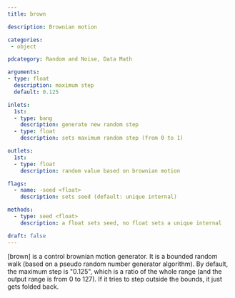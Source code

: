 ```yaml
---
title: brown

description: Brownian motion

categories:
 - object

pdcategory: Random and Noise, Data Math

arguments:
- type: float
  description: maximum step 
  default: 0.125

inlets:
  1st:
  - type: bang
    description: generate new random step
  - type: float
    description: sets maximum random step (from 0 to 1)

outlets:
  1st:
  - type: float
    description: random value based on brownian motion

flags:
  - name: -seed <float>
    description: sets seed (default: unique internal)

methods:
  - type: seed <float>
    description: a float sets seed, no float sets a unique internal

draft: false
---
```


[brown] is a control brownian motion generator. It is a bounded random walk (based on a pseudo random number generator algorithm). By default, the maximum step is "0.125", which is a ratio of the whole range (and the output range is from 0 to 127). If it tries to step outside the bounds, it just gets folded back.
